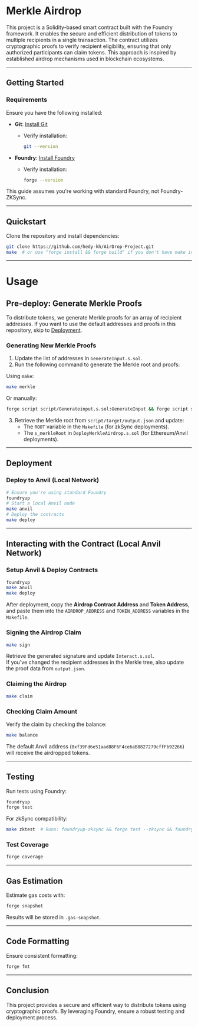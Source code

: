 # **Merkle Airdrop**

This project is a Solidity-based smart contract built with the Foundry framework. It enables the secure and efficient distribution of tokens to multiple recipients in a single transaction. The contract utilizes cryptographic proofs to verify recipient eligibility, ensuring that only authorized participants can claim tokens. This approach is inspired by established airdrop mechanisms used in blockchain ecosystems.

---

## **Getting Started**

### **Requirements**

Ensure you have the following installed:

- **Git**: [Install Git](https://git-scm.com/book/en/v2/Getting-Started-Installing-Git)  
  - Verify installation:

    ```bash
    git --version
    ```  

- **Foundry**: [Install Foundry](https://getfoundry.sh/)  
  - Verify installation:

    ```bash
    forge --version
    ```  

This guide assumes you're working with standard Foundry, not Foundry-ZKSync.

---

## **Quickstart**

Clone the repository and install dependencies:

```bash
git clone https://github.com/hedy-kh/AirDrop-Project.git
make  # or use "forge install && forge build" if you don't have make installed
```

---

# **Usage**

## **Pre-deploy: Generate Merkle Proofs**

To distribute tokens, we generate Merkle proofs for an array of recipient addresses. If you want to use the default addresses and proofs in this repository, skip to [Deployment](#deploy).

### **Generating New Merkle Proofs**

1. Update the list of addresses in `GenerateInput.s.sol`.
2. Run the following command to generate the Merkle root and proofs:

Using `make`:

```bash
make merkle
```  

Or manually:

```bash
forge script script/Generateinput.s.sol:GenerateInput && forge script script/MakeMerkle.s.sol:MakeMerkle
```  

3. Retrieve the Merkle root from `script/target/output.json` and update:
   - The `ROOT` variable in the `Makefile` (for zkSync deployments).
   - The `s_merkleRoot` in `DeployMerkleAirdrop.s.sol` (for Ethereum/Anvil deployments).

---

## **Deployment**

### **Deploy to Anvil (Local Network)**

```bash
# Ensure you're using standard Foundry
foundryup
# Start a local Anvil node
make anvil
# Deploy the contracts
make deploy
```

---

## **Interacting with the Contract (Local Anvil Network)**

### **Setup Anvil & Deploy Contracts**

```bash
foundryup
make anvil
make deploy
```

After deployment, copy the **Airdrop Contract Address** and **Token Address**, and paste them into the `AIRDROP_ADDRESS` and `TOKEN_ADDRESS` variables in the `Makefile`.

### **Signing the Airdrop Claim**

```bash
make sign
```

Retrieve the generated signature and update `Interact.s.sol`.  
If you've changed the recipient addresses in the Merkle tree, also update the proof data from `output.json`.

### **Claiming the Airdrop**

```bash
make claim
```

### **Checking Claim Amount**

Verify the claim by checking the balance:

```bash
make balance
```

The default Anvil address (`0xf39Fd6e51aad88F6F4ce6aB8827279cffFb92266`) will receive the airdropped tokens.

---

## **Testing**

Run tests using Foundry:

```bash
foundryup
forge test
```

For zkSync compatibility:

```bash
make zktest  # Runs: foundryup-zksync && forge test --zksync && foundryup
```

### **Test Coverage**

```bash
forge coverage
```

---

## **Gas Estimation**

Estimate gas costs with:

```bash
forge snapshot
```

Results will be stored in `.gas-snapshot`.

---

## **Code Formatting**

Ensure consistent formatting:

```bash
forge fmt
```

---

## **Conclusion**

This project provides a secure and efficient way to distribute tokens using cryptographic proofs. By leveraging Foundry, ensure a robust testing and deployment process.


